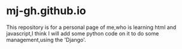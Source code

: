 # mj-gh.github.io
This repository is for a personal page of me,who is learning html and javascript,I think I will add some python code on it to do some management,using the 'Django'.
